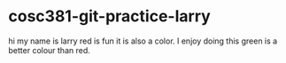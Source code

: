 # cosc381-git-practice-larry
hi my name is larry
red is fun
it is also a color.
I enjoy doing this
green is a better colour than red.